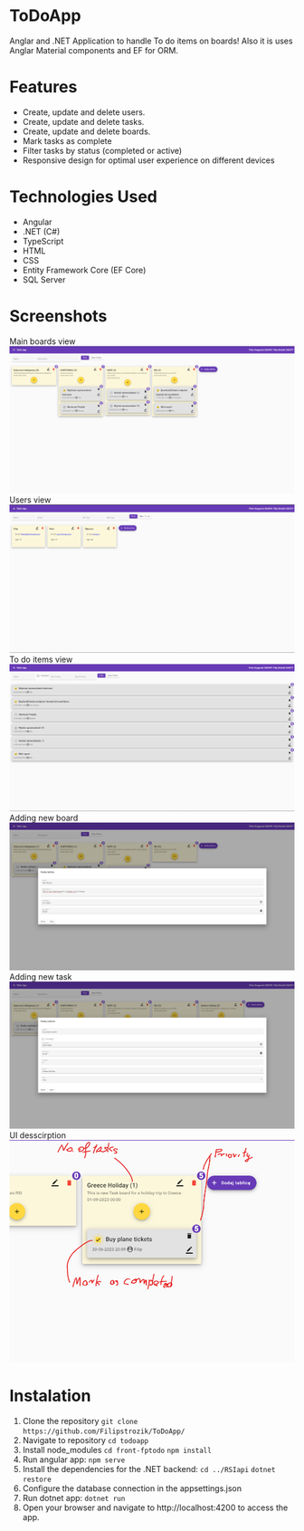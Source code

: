 # ToDoApp

Anglar and .NET Application to handle To do items on boards!
Also it is uses Anglar Material components and EF for ORM.

# Features

- Create, update and delete users.
- Create, update and delete tasks.
- Create, update and delete boards.
- Mark tasks as complete
- Filter tasks by status (completed or active)
- Responsive design for optimal user experience on different devices

# Technologies Used

- Angular
- .NET (C#)
- TypeScript
- HTML
- CSS
- Entity Framework Core (EF Core)
- SQL Server

# Screenshots

Main boards view
![Image Alt Text](images\1.png)
Users view
![Image Alt Text](images\2.png)
To do items view
![Image Alt Text](images\3.png)
Adding new board
![Image Alt Text](images\4.png)
Adding new task
![Image Alt Text](images\5.png)
UI desscirption
![Image Alt Text](images\6.png)

# Instalation

1. Clone the repository `git clone https://github.com/Filipstrozik/ToDoApp/`
2. Navigate to repository `cd todoapp`
3. Install node_modules `cd front-fptodo` `npm install`
4. Run angular app: `npm serve`
5. Install the dependencies for the .NET backend: `cd ../RSIapi` `dotnet restore`
6. Configure the database connection in the appsettings.json
7. Run dotnet app: `dotnet run`
8. Open your browser and navigate to http://localhost:4200 to access the app.

